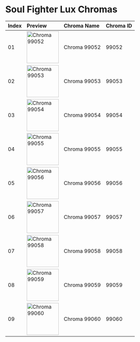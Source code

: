 # Soul Fighter Lux Chromas

| Index | Preview | Chroma Name | Chroma ID |
|:---|:---|:---|:---|
| 01 | <img src='https://raw.communitydragon.org/latest/plugins/rcp-be-lol-game-data/global/default/v1/champion-chroma-images/99/99052.png' alt='Chroma 99052' width='100'> | Chroma 99052 | 99052 |
| 02 | <img src='https://raw.communitydragon.org/latest/plugins/rcp-be-lol-game-data/global/default/v1/champion-chroma-images/99/99053.png' alt='Chroma 99053' width='100'> | Chroma 99053 | 99053 |
| 03 | <img src='https://raw.communitydragon.org/latest/plugins/rcp-be-lol-game-data/global/default/v1/champion-chroma-images/99/99054.png' alt='Chroma 99054' width='100'> | Chroma 99054 | 99054 |
| 04 | <img src='https://raw.communitydragon.org/latest/plugins/rcp-be-lol-game-data/global/default/v1/champion-chroma-images/99/99055.png' alt='Chroma 99055' width='100'> | Chroma 99055 | 99055 |
| 05 | <img src='https://raw.communitydragon.org/latest/plugins/rcp-be-lol-game-data/global/default/v1/champion-chroma-images/99/99056.png' alt='Chroma 99056' width='100'> | Chroma 99056 | 99056 |
| 06 | <img src='https://raw.communitydragon.org/latest/plugins/rcp-be-lol-game-data/global/default/v1/champion-chroma-images/99/99057.png' alt='Chroma 99057' width='100'> | Chroma 99057 | 99057 |
| 07 | <img src='https://raw.communitydragon.org/latest/plugins/rcp-be-lol-game-data/global/default/v1/champion-chroma-images/99/99058.png' alt='Chroma 99058' width='100'> | Chroma 99058 | 99058 |
| 08 | <img src='https://raw.communitydragon.org/latest/plugins/rcp-be-lol-game-data/global/default/v1/champion-chroma-images/99/99059.png' alt='Chroma 99059' width='100'> | Chroma 99059 | 99059 |
| 09 | <img src='https://raw.communitydragon.org/latest/plugins/rcp-be-lol-game-data/global/default/v1/champion-chroma-images/99/99060.png' alt='Chroma 99060' width='100'> | Chroma 99060 | 99060 |
